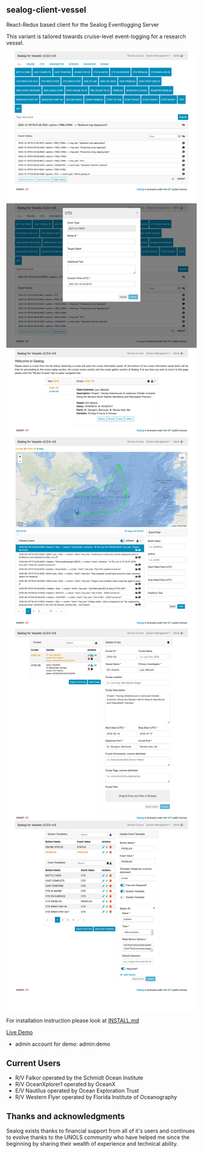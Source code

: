 ## sealog-client-vessel
React-Redux based client for the Sealog Eventlogging Server

This variant is tailored towards cruise-level event-logging for a research vessel.

![Main Page](/docs/sealog_main.png)
![Event Template](/docs/sealog_event_template.png)
![Cruise Selection](/docs/sealog_cruise_select.png)
![Cruise Map](/docs/sealog_cruise_map.png)
![Edit Cruise Metadata](/docs/sealog_edit_cruise.png)
![Edit Event Template](/docs/sealog_edit_template.png)

For installation instruction please look at [INSTALL.md](./INSTALL.md)

[Live Demo](https://sealog-vessel.oceandatatools.org)
- admin account for demo: admin:demo

## Current Users
- R/V Falkor operated by the Schmidt Ocean Institute
- R/V OceanXplorer1 operated by OceanX
- E/V Nautilus operated by Ocean Exploration Trust
- R/V Western Flyer operated by Florida Institute of Oceanography

## Thanks and acknowledgments
Sealog exists thanks to financial support from all of it's users and continues to evolve thanks to the UNOLS community who have helped me since the beginning by sharing their wealth of experience and technical ability.
